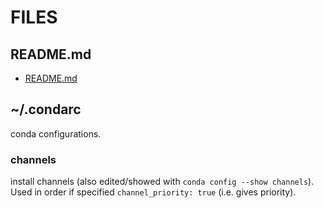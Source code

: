 # FILES

## README.md  
*	[README.md](./README.md)  

## ~/.condarc

conda configurations.  

### channels
install channels (also edited/showed with `conda config --show channels`).
Used in order if specified `channel_priority: true` (i.e. gives priority).    